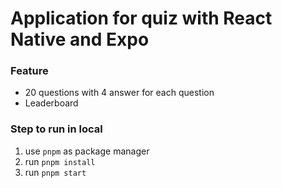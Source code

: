 # Application for quiz with React Native and Expo
### Feature
- 20 questions with 4 answer for each question
- Leaderboard

### Step to run in local
1. use `pnpm` as package manager
2. run `pnpm install`
3. run `pnpm start`
